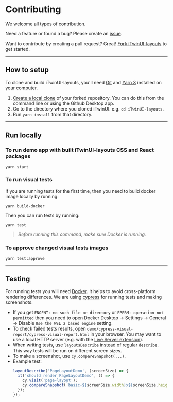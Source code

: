 # Contributing

We welcome all types of contribution.

Need a feature or found a bug? Please create an [issue](https://github.com/iTwin/iTwinUI-layouts/issues).

Want to contribute by creating a pull request? Great! [Fork iTwinUI-layouts](https://docs.github.com/en/get-started/quickstart/fork-a-repo#forking-a-repository) to get started.

---

## How to setup

To clone and build iTwinUI-layouts, you'll need [Git](https://git-scm.com) and [Yarn 3](https://yarnpkg.com/getting-started/install) installed on your computer.

1. [Create a local clone](https://docs.github.com/en/get-started/quickstart/fork-a-repo#cloning-your-forked-repository) of your forked repository. You can do this from the command line or using the Github Desktop app.
2. Go to the directory where you cloned iTwinUI. e.g. `cd iTwinUI-layouts`.
3. Run `yarn install` from that directory.

---

## Run locally

### To run demo app with built iTwinUI-layouts CSS and React packages

```console
yarn start
```

### To run visual tests

If you are running tests for the first time, then you need to build docker image locally by running:

```console
yarn build-docker
```

Then you can run tests by running:

```console
yarn test
```

> _Before running this command, make sure Docker is running._

### To approve changed visual tests images

```console
yarn test:approve
```

---

## Testing

For running tests you will need [Docker](https://www.docker.com/products/docker-desktop). It helps to avoid cross-platform rendering differences.
We are using [cypress](https://www.cypress.io/) for running tests and making screenshots.

- If you get `ENOENT: no such file or directory` or `EPERM: operation not permitted` then you need to open Docker Desktop -> Settings -> General -> Disable `Use the WSL 2 based engine` setting.
- To check failed tests results, open `demo/cypress-visual-report/cypress-visual-report.html` in your browser. You may want to use a local HTTP server (e.g. with the [Live Server extension](https://marketplace.visualstudio.com/items?itemName=ritwickdey.LiveServer)).
- When writing tests, use `layoutsDescribe` instead of regular `describe`. This way tests will be run on different screen sizes.
- To make a screenshot, use `cy.compareSnapshot(...)`.
- Example test:
  ```ts
  layoutDescribe('PageLayoutDemo', (screenSize) => {
    it('should render PageLayoutDemo', () => {
      cy.visit('page-layout');
      cy.compareSnapshot(`basic-${screenSize.width}x${screenSize.height}`);
    });
  });
  ```
